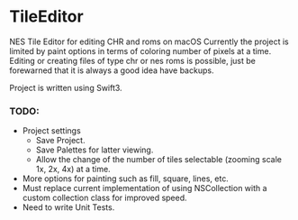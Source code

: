 # TileEditor
NES Tile Editor for editing CHR and roms on macOS
Currently the project is limited by paint options in terms of coloring number of pixels at a time. Editing or creating files of type chr or nes roms is possible, just be forewarned that it is always a good idea have backups.

Project is written using Swift3. 

### TODO:
* Project settings
    * Save Project.
    * Save Palettes for latter viewing.
    * Allow the change of the number of tiles selectable (zooming scale 1x, 2x, 4x) at a time.
* More options for painting such as fill, square, lines, etc.
* Must replace current implementation of using NSCollection with a custom collection class for improved speed.
* Need to write Unit Tests.
